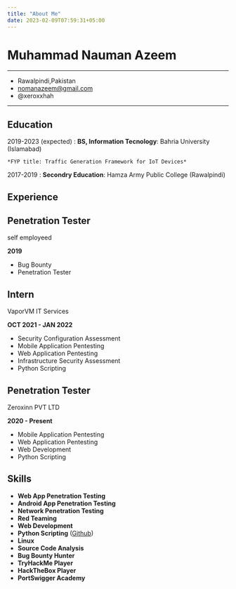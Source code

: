 ```yaml
---
title: "About Me"
date: 2023-02-09T07:59:31+05:00					
---
```


Muhammad Nauman Azeem
============

-------------------
- Rawalpindi,Pakistan                         
- nomanazeem@gmail.com 
- @xeroxxhah 
-------------------     

Education
---------

2019-2023 (expected)
:   **BS, Information Tecnology**: Bahria University (Islamabad)

    *FYP title: Traffic Generation Framework for IoT Devices*



2017-2019
:   **Secondry Education**: Hamza Army Public College (Rawalpindi)



Experience
----------

## Penetration Tester

self employeed

**2019**

* Bug Bounty
* Penetration Tester

## Intern

VaporVM IT Services

**OCT 2021 - JAN 2022**

* Security Configuration Assessment
* Mobile Application Pentesting
* Web Application Pentesting
* Infrastructure Security Assessment
* Python Scripting

## Penetration Tester

Zeroxinn PVT LTD

**2020 - Present**

* Mobile Application Pentesting
* Web Application Pentesting
* Web Development
* Python Scripting


Skills
--------------------
* __Web App Penetration Testing__
* __Android App Penetration Testing__
* __Network Penetration Testing__
* __Red Teaming__
* __Web Development__
* __Python Scripting__ ([Github](https://github.com/Xeroxxhah)) 
* __Linux__
* __Source Code Analysis__
* __Bug Bounty Hunter__
* __TryHackMe Player__
* __HackTheBox Player__
* __PortSwigger Academy__
